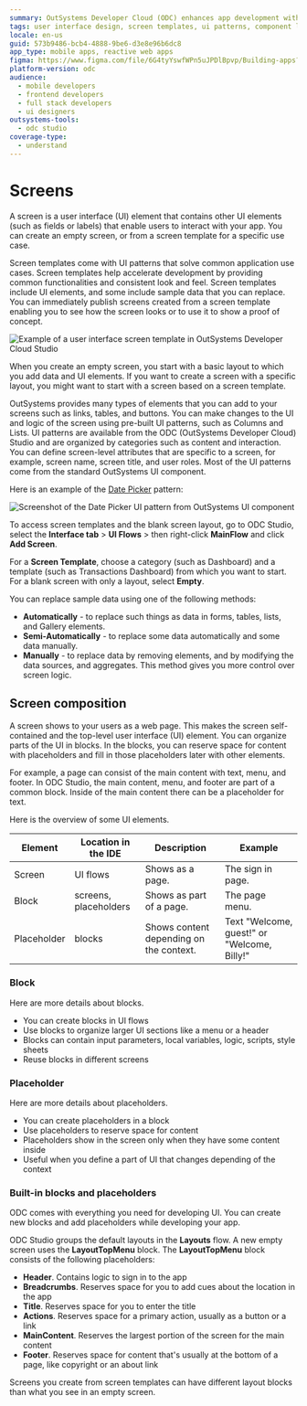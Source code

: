 ```yaml
---
summary: OutSystems Developer Cloud (ODC) enhances app development with customizable screen templates and UI elements for efficient user interface creation.
tags: user interface design, screen templates, ui patterns, component library, proof of concept
locale: en-us
guid: 573b9486-bcb4-4888-9be6-d3e8e96b6dc8
app_type: mobile apps, reactive web apps
figma: https://www.figma.com/file/6G4tyYswfWPn5uJPDlBpvp/Building-apps?type=design&node-id=3101%3A2643&t=ZwHw8hXeFhwYsO5V-1
platform-version: odc
audience:
  - mobile developers
  - frontend developers
  - full stack developers
  - ui designers
outsystems-tools:
  - odc studio
coverage-type:
  - understand
---
```


# Screens

A screen is a user interface (UI) element that contains other UI elements (such as fields or labels) that enable users to interact with your app. You can create an empty screen, or from a screen template for a specific use case.

Screen templates come with UI patterns that solve common application use cases. Screen templates help accelerate development by providing common functionalities and consistent look and feel. Screen templates include UI elements, and some include sample data that you can replace. You can immediately publish screens created from a screen template enabling you to see how the screen looks or to use it to show a proof of concept.

![Example of a user interface screen template in OutSystems Developer Cloud Studio](images/ui-screen-template-ss.png "Screen Template Example")

When you create an empty screen, you start with a basic layout to which you add data and UI elements. If you want to create a screen with a specific layout, you might want to start with a screen based on a screen template.

OutSystems provides many types of elements that you can add to your screens such as links, tables, and buttons. You can make changes to the UI and logic of the screen using pre-built UI patterns, such as Columns and Lists. UI patterns are available from the ODC (OutSystems Developer Cloud) Studio and are organized by categories such as content and interaction. You can define screen-level attributes that are specific to a screen, for example, screen name, screen title, and user roles. Most of the UI patterns come from the standard OutSystems UI component.

Here is an example of the [Date Picker](https://outsystemsui.outsystems.com/OutsystemsUiWebsite/PatternDetail?PatternId=190) pattern:

![Screenshot of the Date Picker UI pattern from OutSystems UI component](images/ui-patterns-ss.png "UI Patterns Example")

To access screen templates and the blank screen layout, go to ODC Studio, select the **Interface tab** > **UI Flows** > then right-click **MainFlow** and click **Add Screen**.

For a **Screen Template**, choose a category (such as Dashboard) and a template (such as Transactions Dashboard) from which you want to start.
For a blank screen with only a layout, select **Empty**.

You can replace sample data using one of the following methods:

* **Automatically** - to replace such things as data in forms, tables, lists, and Gallery elements.
* **Semi-Automatically** - to replace some data automatically and some data manually.
* **Manually** - to replace data by removing elements, and by modifying the data sources, and aggregates. This method gives you more control over screen logic.

## Screen composition

A screen shows to your users as a web page. This makes the screen self-contained and the top-level user interface (UI) element. You can organize parts of the UI in blocks. In the blocks, you can reserve space for content with placeholders and fill in those placeholders later with other elements.

For example, a page can consist of the main content with text, menu, and footer. In ODC Studio, the main content, menu, and footer are part of a common block. Inside of the main content there can be a placeholder for text.

Here is the overview of some UI elements.

| Element     | Location in the IDE   | Description                             | Example                                     |
| ----------- | --------------------- | --------------------------------------- | ------------------------------------------- |
| Screen      | UI flows              | Shows as a page.                        | The sign in page.                           |
| Block       | screens, placeholders | Shows as part of a page.                | The page menu.                              |
| Placeholder | blocks                | Shows content depending on the context. | Text "Welcome, guest!" or "Welcome, Billy!" |

### Block

Here are more details about blocks.

* You can create blocks in UI flows
* Use blocks to organize larger UI sections like a menu or a header
* Blocks can contain input parameters, local variables, logic, scripts, style sheets
* Reuse blocks in different screens

### Placeholder

Here are more details about placeholders.

* You can create placeholders in a block
* Use placeholders to reserve space for content
* Placeholders show in the screen only when they have some content inside
* Useful when you define a part of UI that changes depending of the context

### Built-in blocks and placeholders

ODC comes with everything you need for developing UI. You can create new blocks and add placeholders while developing your app.

ODC Studio groups the default layouts in the **Layouts** flow. A new empty screen uses the **LayoutTopMenu** block. The **LayoutTopMenu** block consists of the following placeholders:

* **Header**. Contains logic to sign in to the app 
* **Breadcrumbs**. Reserves space for you to add cues about the location in the app
* **Title**. Reserves space for you to enter the title
* **Actions**. Reserves space for a primary action, usually as a button or a link
* **MainContent**. Reserves the largest portion of the screen for the main content
* **Footer**. Reserves space for content that's usually at the bottom of a page, like copyright or an about link 

Screens you create from screen templates can have different layout blocks than what you see in an empty screen.

